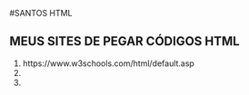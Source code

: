 #SANTOS HTML


<h2>MEUS SITES DE PEGAR CÓDIGOS HTML</h2>
<ol>

<li>
https://www.w3schools.com/html/default.asp
</li>
<li>

</li>
<li>

</li>











</ol>











